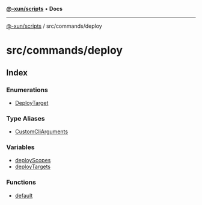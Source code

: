 [**@-xun/scripts**](../../../README.md) • **Docs**

***

[@-xun/scripts](../../../README.md) / src/commands/deploy

# src/commands/deploy

## Index

### Enumerations

- [DeployTarget](enumerations/DeployTarget.md)

### Type Aliases

- [CustomCliArguments](type-aliases/CustomCliArguments.md)

### Variables

- [deployScopes](variables/deployScopes.md)
- [deployTargets](variables/deployTargets.md)

### Functions

- [default](functions/default.md)
